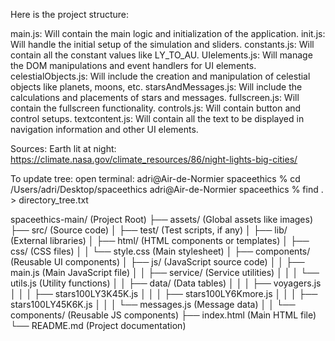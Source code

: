 Here is the project structure: 


main.js: Will contain the main logic and initialization of the application.
init.js: Will handle the initial setup of the simulation and sliders.
constants.js: Will contain all the constant values like LY_TO_AU.
UIelements.js: Will manage the DOM manipulations and event handlers for UI elements.
celestialObjects.js: Will include the creation and manipulation of celestial objects like planets, moons, etc.
starsAndMessages.js: Will include the calculations and placements of stars and messages.
fullscreen.js: Will contain the fullscreen functionality.
controls.js: Will contain button and control setups.
textcontent.js: Will contain all the text to be displayed in navigation information and other UI elements.



Sources: 
Earth lit at night: https://climate.nasa.gov/climate_resources/86/night-lights-big-cities/

To update tree: 
open terminal: 
adri@Air-de-Normier spaceethics % cd /Users/adri/Desktop/spaceethics
adri@Air-de-Normier spaceethics % find . > directory_tree.txt






spaceethics-main/              (Project Root)
├── assets/                    (Global assets like images)
├── src/                       (Source code)
│   ├── test/                  (Test scripts, if any)
│   ├── lib/                   (External libraries)
│   ├── html/                  (HTML components or templates)
│   ├── css/                   (CSS files)
│   │   └── style.css          (Main stylesheet)
│   ├── components/            (Reusable UI components)
│   ├── js/                    (JavaScript source code)
│   │   ├── main.js            (Main JavaScript file)
│   │   ├── service/           (Service utilities)
│   │   │   └── utils.js       (Utility functions)
│   │   ├── data/              (Data tables)
│   │   │   ├── voyagers.js
│   │   │   ├── stars100LY3K45K.js
│   │   │   ├── stars100LY6Kmore.js
│   │   │   ├── stars100LY45K6K.js
│   │   │   └── messages.js    (Message data)
│   │   └── components/        (Reusable JS components)
├── index.html                 (Main HTML file)
└── README.md                  (Project documentation)